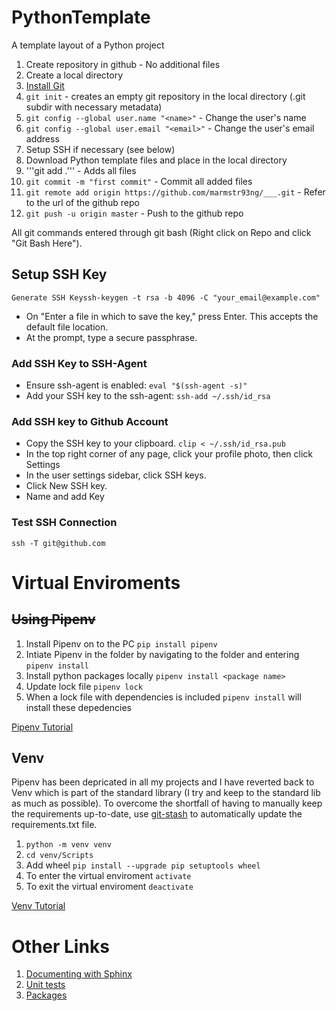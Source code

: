 # PythonTemplate
A template layout of a Python project

1. Create repository in github - No additional files
2. Create a local directory
3. [Install Git](https://git-scm.com/book/en/v2/Getting-Started-Installing-Git)
4. ```git init``` - creates an empty git repository in the local directory (.git subdir with necessary metadata)
5. ```git config --global user.name "<name>"``` - Change the user's name
6. ```git config --global user.email "<email>"``` - Change the user's email address
7. Setup SSH if necessary (see below)
8. Download Python template files and place in the local directory
9. '''git add .''' - Adds all files
10. ```git commit -m "first commit"``` - Commit all added files
11. ```git remote add origin https://github.com/marmstr93ng/___.git``` - Refer to the url of the github repo
12. ```git push -u origin master``` - Push to the github repo

All git commands entered through git bash (Right click on Repo and click "Git Bash Here").

## Setup SSH Key

```Generate SSH Keyssh-keygen -t rsa -b 4096 -C "your_email@example.com"```
- On "Enter a file in which to save the key," press Enter. This accepts the default file location.
- At the prompt, type a secure passphrase.

### Add SSH Key to SSH-Agent
- Ensure ssh-agent is enabled: ```eval "$(ssh-agent -s)"```
- Add your SSH key to the ssh-agent: ```ssh-add ~/.ssh/id_rsa```

### Add SSH key to Github Account
- Copy the SSH key to your clipboard. ```clip < ~/.ssh/id_rsa.pub```
- In the top right corner of any page, click your profile photo, then click Settings
- In the user settings sidebar, click SSH keys.
- Click New SSH key.
- Name and add Key

### Test SSH Connection
```ssh -T git@github.com```

# Virtual Enviroments
## ~~Using Pipenv~~
1. Install Pipenv on to the PC ```pip install pipenv```
2. Intiate Pipenv in the folder by navigating to the folder and entering ```pipenv install```
3. Install python packages locally ```pipenv install <package name>```
4. Update lock file ```pipenv lock```
5. When a lock file with dependencies is included ```pipenv install``` will install these depedencies

[Pipenv Tutorial](https://robots.thoughtbot.com/how-to-manage-your-python-projects-with-pipenv)

## Venv
Pipenv has been depricated in all my projects and I have reverted back to Venv which is part of the standard library (I try and keep to the standard lib as much as possible). To overcome the shortfall of having to manually keep the requirements up-to-date, use [git-stash](https://github.com/marmstr93ng/GitStash) to automatically update the requirements.txt file.

1. ```python -m venv venv```
2. ```cd venv/Scripts```
2. Add wheel ```pip install --upgrade pip setuptools wheel```
3. To enter the virtual enviroment ```activate```
4. To exit the virtual enviroment ```deactivate```

[Venv Tutorial](https://chriswarrick.com/blog/2018/09/04/python-virtual-environments/)


# Other Links
1. [Documenting with Sphinx](http://www.sphinx-doc.org/en/stable/tutorial.html)
2. [Unit tests](https://docs.python.org/3.5/library/unittest.html)
3. [Packages](https://uoftcoders.github.io/studyGroup/lessons/python/packages/lesson/)
